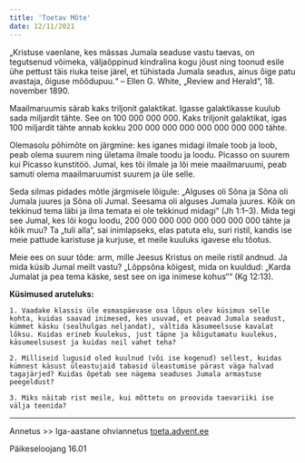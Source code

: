 ```yaml
---
title: 'Toetav Mõte'
date: 12/11/2021
---
```


„Kristuse vaenlane, kes mässas Jumala seaduse vastu taevas, on tegutsenud võimeka, väljaõppinud kindralina kogu jõust ning toonud esile ühe pettust täis riuka teise järel, et tühistada Jumala seadus, ainus õige patu avastaja, õiguse mõõdupuu.“ – Ellen G. White, „Review and Herald“, 18. november 1890.

Maailmaruumis särab kaks triljonit galaktikat. Igasse galaktikasse kuulub sada miljardit tähte. See on 100 000 000 000. Kaks triljonit galaktikat, igas 100 miljardit tähte annab kokku 200 000 000 000 000 000 000 000 tähte.

Olemasolu põhimõte on järgmine: kes iganes midagi ilmale toob ja loob, peab olema suurem ning ületama ilmale toodu ja loodu. Picasso on suurem kui Picasso kunstitöö. Jumal, kes tõi ilmale ja lõi meie maailmaruumi, peab samuti olema maailmaruumist suurem ja üle selle.

Seda silmas pidades mõtle järgmisele lõigule: „Alguses oli Sõna ja Sõna oli Jumala juures ja Sõna oli Jumal. Seesama oli alguses Jumala juures. Kõik on tekkinud tema läbi ja ilma temata ei ole tekkinud midagi“ (Jh 1:1–3). Mida tegi see Jumal, kes lõi kogu loodu, 200 000 000 000 000 000 000 000 tähte ja kõik muu? Ta „tuli alla“, sai inimlapseks, elas patuta elu, suri ristil, kandis ise meie pattude
karistuse ja kurjuse, et meile kuuluks igavese elu tõotus.

Meie ees on suur tõde: arm, mille Jeesus Kristus on meile ristil andnud. Ja mida küsib Jumal meilt vastu? „Lõppsõna kõigest, mida on kuuldud: „Karda Jumalat ja pea tema käske, sest see on iga inimese kohus““ (Kg 12:13).

**Küsimused aruteluks:**

`1. Vaadake klassis üle esmaspäevase osa lõpus olev küsimus selle kohta, kuidas saavad inimesed, kes usuvad, et peavad Jumala seadust, kümmet käsku (sealhulgas neljandat), vältida käsumeelsuse kavalat lõksu. Kuidas erineb kuulekus, just täpne ja kõigutamatu kuulekus, käsumeelsusest ja kuidas neil vahet teha?`

`2. Milliseid lugusid oled kuulnud (või ise kogenud) sellest, kuidas kümnest käsust üleastujaid tabasid üleastumise pärast väga halvad tagajärjed? Kuidas õpetab see nägema seaduses Jumala armastuse peegeldust?`

`3. Miks näitab rist meile, kui mõttetu on proovida taevariiki ise välja teenida?`

---

Annetus >> Iga-aastane ohviannetus [toeta.advent.ee](https://toeta.advent.ee/)

Päikeseloojang 16.01